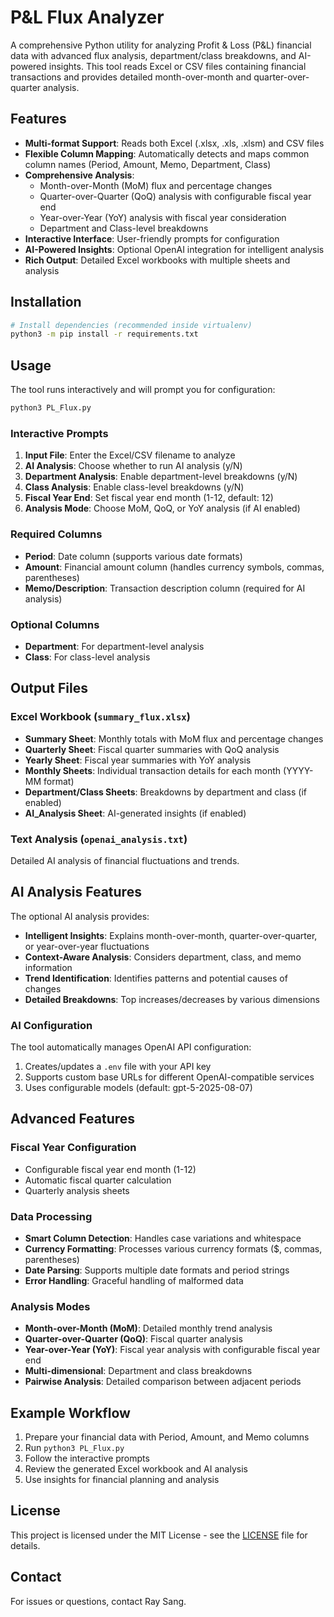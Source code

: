 # P&L Flux Analyzer

A comprehensive Python utility for analyzing Profit & Loss (P&L) financial data with advanced flux analysis, department/class breakdowns, and AI-powered insights. This tool reads Excel or CSV files containing financial transactions and provides detailed month-over-month and quarter-over-quarter analysis.

## Features

- **Multi-format Support**: Reads both Excel (.xlsx, .xls, .xlsm) and CSV files
- **Flexible Column Mapping**: Automatically detects and maps common column names (Period, Amount, Memo, Department, Class)
- **Comprehensive Analysis**: 
  - Month-over-Month (MoM) flux and percentage changes
  - Quarter-over-Quarter (QoQ) analysis with configurable fiscal year end
  - Year-over-Year (YoY) analysis with fiscal year consideration
  - Department and Class-level breakdowns
- **Interactive Interface**: User-friendly prompts for configuration
- **AI-Powered Insights**: Optional OpenAI integration for intelligent analysis
- **Rich Output**: Detailed Excel workbooks with multiple sheets and analysis

## Installation

```bash
# Install dependencies (recommended inside virtualenv)
python3 -m pip install -r requirements.txt
```

## Usage

The tool runs interactively and will prompt you for configuration:

```bash
python3 PL_Flux.py
```

### Interactive Prompts

1. **Input File**: Enter the Excel/CSV filename to analyze
2. **AI Analysis**: Choose whether to run AI analysis (y/N)
3. **Department Analysis**: Enable department-level breakdowns (y/N)
4. **Class Analysis**: Enable class-level breakdowns (y/N)
5. **Fiscal Year End**: Set fiscal year end month (1-12, default: 12)
6. **Analysis Mode**: Choose MoM, QoQ, or YoY analysis (if AI enabled)

### Required Columns

- **Period**: Date column (supports various date formats)
- **Amount**: Financial amount column (handles currency symbols, commas, parentheses)
- **Memo/Description**: Transaction description column (required for AI analysis)

### Optional Columns

- **Department**: For department-level analysis
- **Class**: For class-level analysis

## Output Files

### Excel Workbook (`summary_flux.xlsx`)

- **Summary Sheet**: Monthly totals with MoM flux and percentage changes
- **Quarterly Sheet**: Fiscal quarter summaries with QoQ analysis
- **Yearly Sheet**: Fiscal year summaries with YoY analysis
- **Monthly Sheets**: Individual transaction details for each month (YYYY-MM format)
- **Department/Class Sheets**: Breakdowns by department and class (if enabled)
- **AI_Analysis Sheet**: AI-generated insights (if enabled)

### Text Analysis (`openai_analysis.txt`)

Detailed AI analysis of financial fluctuations and trends.

## AI Analysis Features

The optional AI analysis provides:

- **Intelligent Insights**: Explains month-over-month, quarter-over-quarter, or year-over-year fluctuations
- **Context-Aware Analysis**: Considers department, class, and memo information
- **Trend Identification**: Identifies patterns and potential causes of changes
- **Detailed Breakdowns**: Top increases/decreases by various dimensions

### AI Configuration

The tool automatically manages OpenAI API configuration:

1. Creates/updates a `.env` file with your API key
2. Supports custom base URLs for different OpenAI-compatible services
3. Uses configurable models (default: gpt-5-2025-08-07)

## Advanced Features

### Fiscal Year Configuration

- Configurable fiscal year end month (1-12)
- Automatic fiscal quarter calculation
- Quarterly analysis sheets

### Data Processing

- **Smart Column Detection**: Handles case variations and whitespace
- **Currency Formatting**: Processes various currency formats ($, commas, parentheses)
- **Date Parsing**: Supports multiple date formats and period strings
- **Error Handling**: Graceful handling of malformed data

### Analysis Modes

- **Month-over-Month (MoM)**: Detailed monthly trend analysis
- **Quarter-over-Quarter (QoQ)**: Fiscal quarter analysis
- **Year-over-Year (YoY)**: Fiscal year analysis with configurable fiscal year end
- **Multi-dimensional**: Department and class breakdowns
- **Pairwise Analysis**: Detailed comparison between adjacent periods

## Example Workflow

1. Prepare your financial data with Period, Amount, and Memo columns
2. Run `python3 PL_Flux.py`
3. Follow the interactive prompts
4. Review the generated Excel workbook and AI analysis
5. Use insights for financial planning and analysis

## License

This project is licensed under the MIT License - see the [LICENSE](LICENSE) file for details.

## Contact

For issues or questions, contact Ray Sang.
